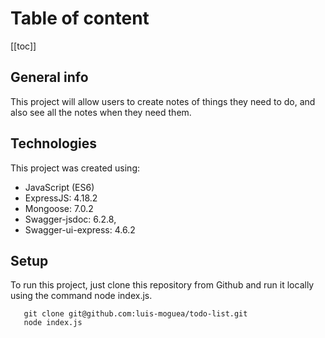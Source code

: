 

# Table of content

[[toc]]

## General info

This project will allow users to create notes of things they need to do, and also see all the notes when they need them.

## Technologies

This project was created using:

* JavaScript (ES6)
* ExpressJS:  4.18.2
* Mongoose: 7.0.2
* Swagger-jsdoc: 6.2.8,
* Swagger-ui-express: 4.6.2

## Setup

To run this project, just clone this repository from Github and run it locally using the command node index.js.

```
   git clone git@github.com:luis-moguea/todo-list.git
   node index.js
```
